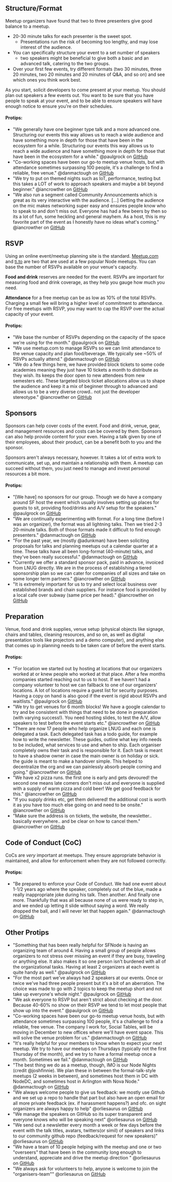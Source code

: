 ## Structure/Format

Meetup organizers have found that two to three presenters give good balance to a meetup.
* 20-30 minute talks for each presenter is the sweet spot.
  * Presentations run the risk of becoming too lengthy, and may lose interest of the audience.
* You can specifically structure your event to a set number of speakers
  * two speakers might be beneficial to give both a basic and an advanced talk, catering to the
two groups.
* Over your first few events, try different formats (two 30 minutes, three 20 minutes, two 20 minutes and 20 minutes of Q&A, and so on) and see which ones you think work best.

As you start, solicit developers to come present at your meetup. You should
plan out speakers a few events out. You want to be sure that you have people
to speak at your event, and to be able to ensure speakers will have enough
notice to ensure you're on their schedules.

#### Protips:
* "We generally have one beginner type talk and a more advanced one. Structuring our events this way allows us to reach a wide audience and have something more in depth for those that have been in the ecosystem for a while. Structuring our events this way allows us to reach a wide audience and have something more in depth for those that have been in the ecosystem for a while." @paulgrock on [GitHub](https://github.com/nodejs/evangelism/issues/162#issuecomment-145303436)
* "Co-working spaces have been our go-to meetup venue hosts, but with attendance sometimes surpassing 100 people, it's a challenge to find a reliable, free venue." @danmactough on [GitHub](https://github.com/nodejs/evangelism/issues/162#issuecomment-145729309)
* "We try to put on themed nights such as IoT, performance, testing but this takes a LOT of work to approach speakers and maybe a bit beyond beginner." @iancrowther on [GitHub](https://github.com/nodejs/evangelism/issues/162#issuecomment-145829320)
* "We also run a segment called Community Announcements which is great as its very interactive with the audience. [...] Getting the audience on the mic makes networking super easy and ensures people know who to speak to and don't miss out. Everyone has had a few beers by then so its a lot of fun, some heckling and general mayhem. As a host, this is my favorite part of the event as I honestly have no ideas what's coming." @iancrowther on [GitHub](https://github.com/nodejs/evangelism/issues/162#issuecomment-145829320)


## RSVP
Using an online event/meetup planning site is the standard. [Meetup.com](http://www.meetup.com/) and
[ti.to](https://ti.to/) are two that are used at a few popular Node meetups. You can base
the number of RSVPs available on your venue's capacity.

**Food and drink** reserves are needed for the event. RSVPs are important for
measuring food and drink coverage, as they help you gauge how much you need.

**Attendance**  for a free meetup can be as low as 10% of the total RSVPs.
Charging a small fee will bring a higher level of commitment to attendance.
For free meetups with RSVP, you may want to cap the RSVP over the actual capacity
of your event.

#### Protips:
* "We base the number of RSVPs depending on the capacity of the space we're using for the month." @paulgrock on [GitHub](https://github.com/nodejs/evangelism/issues/162#issuecomment-145303436)
* "We use meetup.com to manage RSVPs so we can limit attendance to the venue capacity and plan food/beverage. We typically see ~50% of RSVPs actually attend." @danmactough on [GitHub](https://github.com/nodejs/evangelism/issues/162#issuecomment-145729309)
* "We do a few things here, we have provided block tickets to some code academies meaning they just have 10 tickets a month to distribute as they wish. Its keeps the door open to new attendees from new semesters etc. These targeted block ticket allocations allow us to shape the audience and keep it a mix of beginner through to advanced and allows us to be a very diverse crowd.. not just the developer stereotype." @iancrowther on [GitHub](https://github.com/nodejs/evangelism/issues/162#issuecomment-145829320)


## Sponsors
Sponsors can help cover costs of the event. Food and drink, venue, gear, and
management resources and costs can be covered by them. Sponsors can also help
provide content for your even. Having a talk given by one of their employees,
about their product, can be a benefit both to you and the sponsor.

Sponsors aren't always necessary, however. It takes a lot of extra work to 
communicate, set up, and maintain a relationship with them. A meetup can succeed
without them, you just need to manage and invest personal resources a bit more.

#### Protips:
* "[We have] no sponsors for our group. Though we do have a company around SF host the event which usually involves setting up places for guests to sit, providing food/drinks and A/V setup for the speakers." @paulgrock on [GitHub](https://github.com/nodejs/evangelism/issues/162#issuecomment-145303436)
* "We are continually experimenting with format. For a long time (before I was an organizer), the format was all lightning talks. Then we tried 2-3 20-minute talks. Both of those formats made it difficult to find enough presenters." @danmactough on [GitHub](https://github.com/nodejs/evangelism/issues/162#issuecomment-145729309)
* "For the past year, we (mostly @adunkman) have been soliciting proposals for talks and planning meetups out a calendar quarter at a time. These talks have all been long-format (40-minute) talks, and they've been really successful." @danmactough on [GitHub](https://github.com/nodejs/evangelism/issues/162#issuecomment-145729309)
* "Currently we offer a standard sponsor pack, paid in advance, invoiced from LNUG directly. We are in the process of establishing a tiered sponsorship plan so we can cater for companies of all sizes and take on some longer term partners." @iancrowther on [GitHub](https://github.com/nodejs/evangelism/issues/162#issuecomment-145829320)
* "It is extremely important for us to try and select local business over established brands and chain suppliers. For instance food is provided by a local cafe over subway (same price per head)." @iancrowther on [GitHub](https://github.com/nodejs/evangelism/issues/162#issuecomment-145829320)

## Preparation
Venue, food and drink supplies, venue setup (physical objects like signage,
chairs and tables, cleaning resources, and so on, as well as digital
presentation tools like projectors and a demo computer), and anything else that
comes up in planning needs to be taken care of before the event starts.

#### Protips:
* "For location we started out by hosting at locations that our organizers worked at or knew people who worked at that place. After a few months companies started reaching out to us to host. If we haven't had a company volunteer to host we can fallback to one of our organizers' locations. A lot of locations require a guest list for security purposes. Having a copy on hand is also good if the event is rigid about RSVPs and waitlists." @paulgrock on [GitHub](https://github.com/nodejs/evangelism/issues/162#issuecomment-145303436)
* "We try to get venues for 6 month blocks! We have a google calendar to try and be consistent with things that need to be done in preparation (with varying success!). You need hosting slides, to test the A/V, allow speakers to test before the event starts etc." @iancrowther on [GitHub](https://github.com/nodejs/evangelism/issues/162#issuecomment-145829320)
* "There are now 17 people who help organize LNUG and each one is delegated a task. Each delegated task has a todo guide, for example how to write the newsletter. These guides, outline what key info needs to be included, what services to use and when to ship. Each organiser completely owns their task and is responsible for it. Each task is meant to have a shadow owner in case the main owner is on holiday or sick. the guide is meant to make a handover simple. This helped to decentralize the org and we can painlessly absorb people coming and going." @iancrowther on [GitHub](https://github.com/nodejs/evangelism/issues/162#issuecomment-145829320)
* "We have x2 pizza runs. the first one is early and gets devoured! the second one means late comers don't miss out and everyone is supplied with a supply of warm pizza and cold beer! We get good feedback for this." @iancrowther on [GitHub](https://github.com/nodejs/evangelism/issues/162#issuecomment-145829320)
* "If you supply drinks etc, get them delivered! the additional cost is worth it as you have too much else going on and need to be onsite." @iancrowther on [GitHub](https://github.com/nodejs/evangelism/issues/162#issuecomment-145829320)
* "Make sure the address is on tickets, the website, the newsletter.. basically everywhere.. and be clear on how to cancel them." @iancrowther on [GitHub](https://github.com/nodejs/evangelism/issues/162#issuecomment-145829320)

## Code of Conduct (CoC)
CoCs are _very_ important at meetups. They ensure appropriate behavior is
maintained, and allow for enforcement when they are not followed correctly.

#### Protips:
* "Be prepared to enforce your Code of Conduct. We had one event about 1-1/2 years ago where the speaker, completely out of the blue, made a really inappropriate joke during his talk. Then another. And finally one more. Thankfully that was all because none of us were ready to step in, and we ended up letting it slide without saying a word. We really dropped the ball, and I will never let that happen again." @danmactough on [GitHub](https://github.com/nodejs/evangelism/issues/162#issuecomment-145729309)

## Other Protips
* "Something that has been really helpful for SFNode is having an organizing team of around 4. Having a small group of people allows organizers to not stress over missing an event if they are busy, traveling or anything else. It also makes it so one person isn't burdened with all of the organizational tasks. Having at least 2 organizers at each event is quite handy as well." @paulgrock on [GitHub](https://github.com/nodejs/evangelism/issues/162#issuecomment-145303436)
* "For the most part we've always had 2 speakers at our events. Once or twice we've had three people present but it's a bit of an aberration. The choice was made to go with 2 topics to keep the meetup short and not take up everyone's whole night." @paulgrock on [GitHub](https://github.com/nodejs/evangelism/issues/162#issuecomment-145303436)
* "We ask everyone to RSVP but aren't strict about checking at the door. Because 40-60% no show on their RSVP we tend to let most people that show up into the event." @paulgrock on [GitHub](https://github.com/nodejs/evangelism/issues/162#issuecomment-145303436)
* "Co-working spaces have been our go-to meetup venue hosts, but with attendance sometimes surpassing 100 people, it's a challenge to find a reliable, free venue. The company I work for, Social Tables, will be moving in December to new offices where we'll have event space. This will solve the venue problem for us." @danmactough on [GitHub](https://github.com/nodejs/evangelism/issues/162#issuecomment-145729309)
* "It's really helpful for your members to know when to expect your next meetup. We try to have our meetups on Thursdays (typically not the first Thursday of the month), and we try to have a formal meetup once a month. Sometimes we fail." @danmactough on [GitHub](https://github.com/nodejs/evangelism/issues/162#issuecomment-145729309)
* "The best thing we do as a meetup, though, IMO is our Node Nights (credit @joshfinnie). We plan these in between the formal-talk-style meetups (2 weeks in between), and sometimes host them in DC with NodeDC, and sometimes host in Arlington with Nova Node." @danmactough on [GitHub](https://github.com/nodejs/evangelism/issues/162#issuecomment-145729309)
* "We always welcome people to give us feedback: we mostly use Github and we set up a repo to handle that part but also have an open email for all more private feedback (ex. if harassment happens?) and ofc. on sight organizers are always happy to help" @orliesaurus on [GitHub]()
* "We manage the speakers on GitHub so its super transparent and everyone knows who will be speaking next" @orliesaurus on [GitHub]()
* "We send out a newsletter every month a week or few days before the event with the talk titles, avatars, twitters(or simil) of speakers and links to our community github repo (feedback/request for new speakers)" @orliesaurus on [GitHub]()
* "We have a team of 10 people helping with the meetup and one or two "overseers" that have been in the community long enough to understand, appreciate and drive the meetup direction " @orliesaurus on [GitHub]()
* "We always ask for volunteers to help, anyone is welcome to join the "organisers-team"" @orliesaurus on [GitHub]()
